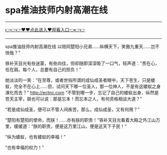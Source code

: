 # spa推油技师内射高潮在线

<hr/> <a href="https://github.com/kiuhd/dfrw/issues/1">👉👉👉♥♥点此进入♥观看入口👈👉👉</a><hr/>

spa推油技师内射高潮在线
以陪同楚阳小兄弟……纵横天下，笑傲九重天……岂不快哉？”

铁补天目光有些迷蒙，有些向往，但却随即深深吸了一口气，轻声道：“责在心，任在肩。每个人，总要有自己的担负！”

她淡淡的一笑：“在至尊，或者世俗所谓的成仙成圣者眼中，天下苍生，只是蝼蚁，完全不在心上……但，试问天下哪一位圣人，那一位神人，不是有这蝼蚁之身演化而去？”
http://ectnc.com
“不管到哪一步，忘记了自己的蝼蚁出身，纵然是苍天主宰，朕也可以说：那是忘本！而忘本之人，有何资格相谈大道？”

“若是成仙成圣，便可以不管人间疾苦，那么，成仙成圣，又有何用？”

“楚阳有楚阳的使命，而朕！……亦有朕的职责！”铁补天目光看着大殿之外江山万里，缓缓道：“朕的职责，便是这万里江山，便是这天下子民！”

“纵为蝼蚁，也有蝼蚁的幸福！”

“也有幸福的权力！”
